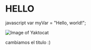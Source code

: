 # HELLO

javascript
var myVar = "Hello, world!";

![Image of Yaktocat](https://octodex.github.com/images/yaktocat.png)


cambiamos el titulo :)
